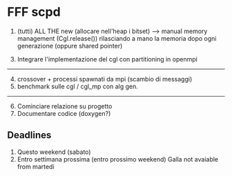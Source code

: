 # FFF scpd

1. (tutti) ALL THE new (allocare nell'heap i bitset) --> manual memory management
   (Cgl.release()) rilasciando a mano la memoria dopo ogni generazione (oppure shared
   pointer)
<!--1. (Galla + Ferra) Pulire cgl.hpp e partition.hpp (decidere cosa tenere delle ottimizzazioni)-->
3. Integrare l'implementazione del cgl con partitioning in openmpi
---
4. crossover + processi spawnati da mpi (scambio di messaggi)
5. benchmark sulle cgl / cgl\_mp con alg gen.
---
6. Cominciare relazione su progetto
7. Documentare codice (doxygen?)

## Deadlines

1. Questo weekend (sabato)
2. Entro settimana prossima (entro prossimo weekend)
Galla not avaiable from martedi

